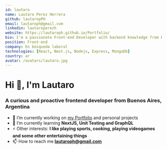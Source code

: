 ```yaml
---
id: lautaro
name: Lautaro Perez Herrera
github: lautaropPH
email: lautaroph@gmail.com
linkedin: lautaroperezh
website: https://lautaroph.github.io/Portfolio/
bio: I'm a passionate Front-end Developer with backend knowledge from Buenos Aires, Argentina. I like solving problems, teamworking and carrying out web projects. I like self-taught learning and I have no problem to using new technologies, getting out of my comfort zone.
position: Front-end
company: En búsqueda laboral
technologies: [React, Next.js, Nodejs, Express, MongoDb]
country: ar
avatar: /avatars/lautaro.jpg
---
```


# Hi 👋, I'm Lautaro
### A curious and proactive frontend developer from Buenos Aires, Argentina

- 🔭 I’m currently working on [my Portfolio](https://lautaroph.github.io/Portfolio/) and personal projects
- 🌱 I’m currently learning **NextJS, Unit Testing and GraphQL**
- ⚡ Other interests: **I like playing sports, cooking, playing videogames and some other entertaining things**
- 📫 How to reach me **lautaroph@gmail.com**
